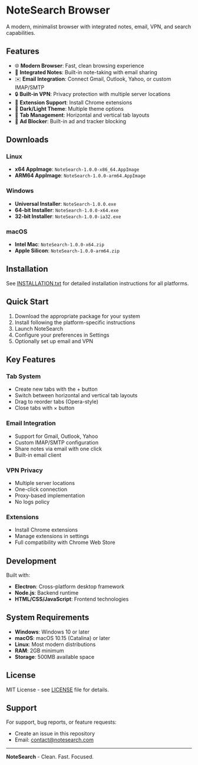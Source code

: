 # NoteSearch Browser

A modern, minimalist browser with integrated notes, email, VPN, and search capabilities.

## Features

- 🌐 **Modern Browser**: Fast, clean browsing experience
- 📝 **Integrated Notes**: Built-in note-taking with email sharing
- ✉️ **Email Integration**: Connect Gmail, Outlook, Yahoo, or custom IMAP/SMTP
- 🔒 **Built-in VPN**: Privacy protection with multiple server locations
- 🧩 **Extension Support**: Install Chrome extensions
- 🎨 **Dark/Light Theme**: Multiple theme options
- 📑 **Tab Management**: Horizontal and vertical tab layouts
- 🚫 **Ad Blocker**: Built-in ad and tracker blocking

## Downloads

### Linux
- **x64 AppImage**: `NoteSearch-1.0.0-x86_64.AppImage`
- **ARM64 AppImage**: `NoteSearch-1.0.0-arm64.AppImage`

### Windows
- **Universal Installer**: `NoteSearch-1.0.0.exe`
- **64-bit Installer**: `NoteSearch-1.0.0-x64.exe`
- **32-bit Installer**: `NoteSearch-1.0.0-ia32.exe`

### macOS
- **Intel Mac**: `NoteSearch-1.0.0-x64.zip`
- **Apple Silicon**: `NoteSearch-1.0.0-arm64.zip`

## Installation

See [INSTALLATION.txt](INSTALLATION.txt) for detailed installation instructions for all platforms.

## Quick Start

1. Download the appropriate package for your system
2. Install following the platform-specific instructions
3. Launch NoteSearch
4. Configure your preferences in Settings
5. Optionally set up email and VPN

## Key Features

### Tab System
- Create new tabs with the + button
- Switch between horizontal and vertical tab layouts
- Drag to reorder tabs (Opera-style)
- Close tabs with × button

### Email Integration
- Support for Gmail, Outlook, Yahoo
- Custom IMAP/SMTP configuration
- Share notes via email with one click
- Built-in email client

### VPN Privacy
- Multiple server locations
- One-click connection
- Proxy-based implementation
- No logs policy

### Extensions
- Install Chrome extensions
- Manage extensions in settings
- Full compatibility with Chrome Web Store

## Development

Built with:
- **Electron**: Cross-platform desktop framework
- **Node.js**: Backend runtime
- **HTML/CSS/JavaScript**: Frontend technologies

## System Requirements

- **Windows**: Windows 10 or later
- **macOS**: macOS 10.15 (Catalina) or later
- **Linux**: Most modern distributions
- **RAM**: 2GB minimum
- **Storage**: 500MB available space

## License

MIT License - see [LICENSE](LICENSE) file for details.

## Support

For support, bug reports, or feature requests:
- Create an issue in this repository
- Email: contact@notesearch.com

---

**NoteSearch** - Clean. Fast. Focused.